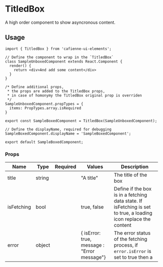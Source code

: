 # TitledBox

A high order component to show asyncronous content.

## Usage

```
import { TitledBox } from 'cafienne-ui-elements';

// Define the component to wrap in the `TitledBox`
class SampleUnboxedComponent extends React.Component {
  render() {
    return <div>And add some content</div>
  }
}

/* Define additional props,
 * the props are added to the TitledBox props,
 * in case of homonymy the TitledBox original prop is overriden
 */
SampleUnboxedComponent.propTypes = {
  items: PropTypes.array.isRequired
}

export const SampleBoxedComponent = TitledBox(SampleUnboxedComponent);

// Define the displayName, required for debugging
SampleBoxedComponent.displayName = 'SampleBoxedComponent';

export default SampleBoxedComponent;
```

### Props

| Name          | Type      | Required | Values        | Description |
|---------------|-----------|:--------:|---------------|-------------|
|title          |string     | &nbsp;   |"A title"      |The title of the box
|isFetching     |bool       | &nbsp;   |true, false    |Define if the box is in a fetching data state. If isFetching is set to true, a loading icon replace the content
|error          |object     | &nbsp;   |{ isError: true, message : "Error message"}|The error status of the fetching process, if `error.isError` is set to true then a
